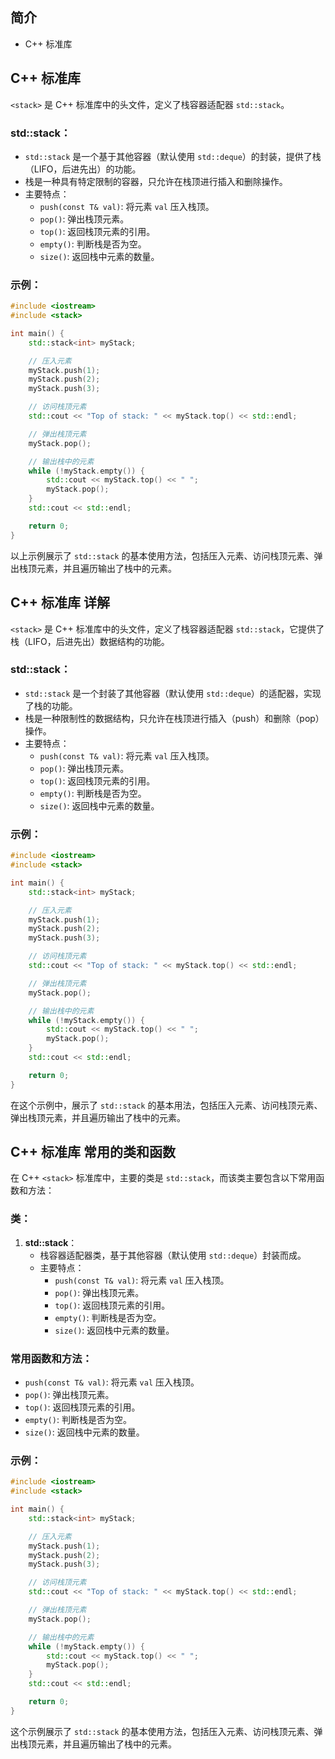 ## 简介

+ C++ <stack>标准库 

## C++ <stack>标准库 

`<stack>` 是 C++ 标准库中的头文件，定义了栈容器适配器 `std::stack`。

### std::stack：
- `std::stack` 是一个基于其他容器（默认使用 `std::deque`）的封装，提供了栈（LIFO，后进先出）的功能。
- 栈是一种具有特定限制的容器，只允许在栈顶进行插入和删除操作。
- 主要特点：
  - `push(const T& val)`: 将元素 `val` 压入栈顶。
  - `pop()`: 弹出栈顶元素。
  - `top()`: 返回栈顶元素的引用。
  - `empty()`: 判断栈是否为空。
  - `size()`: 返回栈中元素的数量。

### 示例：
```cpp
#include <iostream>
#include <stack>

int main() {
    std::stack<int> myStack;

    // 压入元素
    myStack.push(1);
    myStack.push(2);
    myStack.push(3);

    // 访问栈顶元素
    std::cout << "Top of stack: " << myStack.top() << std::endl;

    // 弹出栈顶元素
    myStack.pop();

    // 输出栈中的元素
    while (!myStack.empty()) {
        std::cout << myStack.top() << " ";
        myStack.pop();
    }
    std::cout << std::endl;

    return 0;
}
```

以上示例展示了 `std::stack` 的基本使用方法，包括压入元素、访问栈顶元素、弹出栈顶元素，并且遍历输出了栈中的元素。

## C++ <stack>标准库  详解

`<stack>` 是 C++ 标准库中的头文件，定义了栈容器适配器 `std::stack`，它提供了栈（LIFO，后进先出）数据结构的功能。

### std::stack：
- `std::stack` 是一个封装了其他容器（默认使用 `std::deque`）的适配器，实现了栈的功能。
- 栈是一种限制性的数据结构，只允许在栈顶进行插入（push）和删除（pop）操作。
- 主要特点：
  - `push(const T& val)`: 将元素 `val` 压入栈顶。
  - `pop()`: 弹出栈顶元素。
  - `top()`: 返回栈顶元素的引用。
  - `empty()`: 判断栈是否为空。
  - `size()`: 返回栈中元素的数量。

### 示例：
```cpp
#include <iostream>
#include <stack>

int main() {
    std::stack<int> myStack;

    // 压入元素
    myStack.push(1);
    myStack.push(2);
    myStack.push(3);

    // 访问栈顶元素
    std::cout << "Top of stack: " << myStack.top() << std::endl;

    // 弹出栈顶元素
    myStack.pop();

    // 输出栈中的元素
    while (!myStack.empty()) {
        std::cout << myStack.top() << " ";
        myStack.pop();
    }
    std::cout << std::endl;

    return 0;
}
```

在这个示例中，展示了 `std::stack` 的基本用法，包括压入元素、访问栈顶元素、弹出栈顶元素，并且遍历输出了栈中的元素。

## C++ <stack>标准库 常用的类和函数

在 C++ `<stack>` 标准库中，主要的类是 `std::stack`，而该类主要包含以下常用函数和方法：

### 类：
1. **std::stack**：
   - 栈容器适配器类，基于其他容器（默认使用 `std::deque`）封装而成。
   - 主要特点：
     - `push(const T& val)`: 将元素 `val` 压入栈顶。
     - `pop()`: 弹出栈顶元素。
     - `top()`: 返回栈顶元素的引用。
     - `empty()`: 判断栈是否为空。
     - `size()`: 返回栈中元素的数量。

### 常用函数和方法：
- `push(const T& val)`: 将元素 `val` 压入栈顶。
- `pop()`: 弹出栈顶元素。
- `top()`: 返回栈顶元素的引用。
- `empty()`: 判断栈是否为空。
- `size()`: 返回栈中元素的数量。

### 示例：
```cpp
#include <iostream>
#include <stack>

int main() {
    std::stack<int> myStack;

    // 压入元素
    myStack.push(1);
    myStack.push(2);
    myStack.push(3);

    // 访问栈顶元素
    std::cout << "Top of stack: " << myStack.top() << std::endl;

    // 弹出栈顶元素
    myStack.pop();

    // 输出栈中的元素
    while (!myStack.empty()) {
        std::cout << myStack.top() << " ";
        myStack.pop();
    }
    std::cout << std::endl;

    return 0;
}
```

这个示例展示了 `std::stack` 的基本使用方法，包括压入元素、访问栈顶元素、弹出栈顶元素，并且遍历输出了栈中的元素。